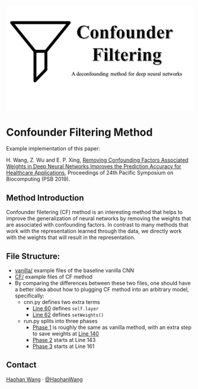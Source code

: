 ![CF](cf.PNG "CF")

# Confounder Filtering Method

Example implementation of this paper:

H. Wang, Z. Wu and E. P. Xing, [Removing Confounding Factors Associated Weights in Deep Neural Networks Improves the Prediction Accuracy for Healthcare Applications](https://psb.stanford.edu/psb-online/proceedings/psb19/wang.pdf), Proceedings of 24th Pacific Symposium on Biocomputing (PSB 2019).

## Method Introduction

Confounder filetering (CF) method is an interesting method that helps to improve the generalization of neural networks by removing the weights that are associated with confounding factors. In contrast to many methods that work with the representation learned through the data, we directly work with the weights that will result in the representation. 


## File Structure:

* [vanilla/](https://github.com/HaohanWang/CF/tree/master/vanilla) example files of the baseline vanilla CNN
* [CF/](https://github.com/HaohanWang/CF/tree/master/CF) example files of CF method
* By comparing the differences between these two files, one should have a better idea about how to plugging CF method into an arbitrary model, specifically:   
    - cnn.py defines two extra terms
        - [Line 60](https://github.com/HaohanWang/CF/blob/master/CF/cnn.py#L60) defines `self.layer`
        - [Line 62](https://github.com/HaohanWang/CF/blob/master/CF/cnn.py#L62) defines `setWeights()`
    - run.py splits into three phases
        - [Phase 1](https://github.com/HaohanWang/CF/blob/master/CF/run.py#L91) is roughly the same as vanilla method, with an extra step to save weights at [Line 140](https://github.com/HaohanWang/CF/blob/master/CF/run.py#L140)
        - [Phase 2](https://github.com/HaohanWang/CF/blob/master/CF/run.py#L143) starts at Line 143
        - [Phase 3](https://github.com/HaohanWang/CF/blob/master/CF/run.py#L161) starts at Line 161
        


## Contact
[Haohan Wang](http://www.cs.cmu.edu/~haohanw/)
&middot;
[@HaohanWang](https://twitter.com/HaohanWang)
